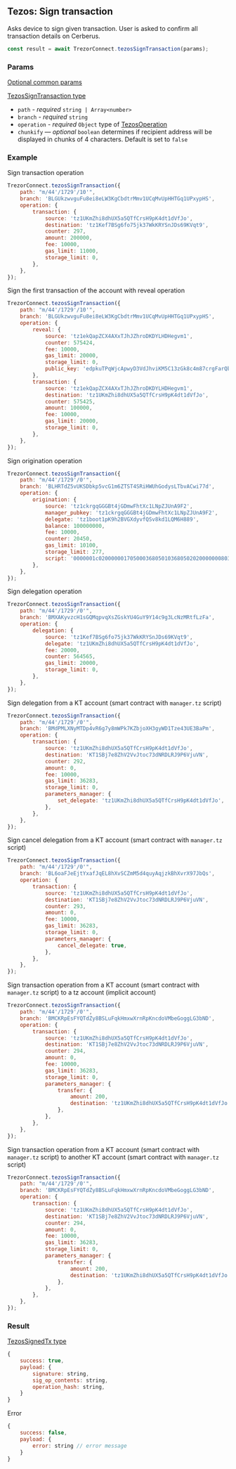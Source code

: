 ## Tezos: Sign transaction

Asks device to sign given transaction. User is asked to confirm all transaction
details on Cerberus.

```javascript
const result = await TrezorConnect.tezosSignTransaction(params);
```

### Params

[Optional common params](commonParams.md)

[TezosSignTransaction type](https://github.com/Cerberus-Wallet/cerberus-suite/blob/develop/packages/connect/src/types/api/tezos/index.ts)

-   `path` - _required_ `string | Array<number>`
-   `branch` - _required_ `string`
-   `operation` - _required_ `Object` type of [TezosOperation](https://github.com/Cerberus-Wallet/cerberus-suite/blob/develop/packages/connect/src/types/api/tezos/index.ts)
-   `chunkify` — _optional_ `boolean` determines if recipient address will be displayed in chunks of 4 characters. Default is set to `false`

### Example

Sign transaction operation

```javascript
TrezorConnect.tezosSignTransaction({
    path: "m/44'/1729'/10'",
    branch: 'BLGUkzwvguFu8ei8eLW3KgCbdtrMmv1UCqMvUpHHTGq1UPxypHS',
    operation: {
        transaction: {
            source: 'tz1UKmZhi8dhUX5a5QTfCrsH9pK4dt1dVfJo',
            destination: 'tz1Kef7BSg6fo75jk37WkKRYSnJDs69KVqt9',
            counter: 297,
            amount: 200000,
            fee: 10000,
            gas_limit: 11000,
            storage_limit: 0,
        },
    },
});
```

Sign the first transaction of the account with reveal operation

```javascript
TrezorConnect.tezosSignTransaction({
    path: "m/44'/1729'/10'",
    branch: 'BLGUkzwvguFu8ei8eLW3KgCbdtrMmv1UCqMvUpHHTGq1UPxypHS',
    operation: {
        reveal: {
            source: 'tz1ekQapZCX4AXxTJhJZhroDKDYLHDHegvm1',
            counter: 575424,
            fee: 10000,
            gas_limit: 20000,
            storage_limit: 0,
            public_key: 'edpkuTPqWjcApwyD3VdJhviKM5C13zGk8c4m87crgFarQboF3Mp56f',
        },
        transaction: {
            source: 'tz1ekQapZCX4AXxTJhJZhroDKDYLHDHegvm1',
            destination: 'tz1UKmZhi8dhUX5a5QTfCrsH9pK4dt1dVfJo',
            counter: 575425,
            amount: 100000,
            fee: 10000,
            gas_limit: 20000,
            storage_limit: 0,
        },
    },
});
```

Sign origination operation

```javascript
TrezorConnect.tezosSignTransaction({
    path: "m/44'/1729'/0'",
    branch: 'BLHRTdZ5vUKSDbkp5vcG1m6ZTST4SRiHWUhGodysLTbvACwi77d',
    operation: {
        origination: {
            source: 'tz1ckrgqGGGBt4jGDmwFhtXc1LNpZJUnA9F2',
            manager_pubkey: 'tz1ckrgqGGGBt4jGDmwFhtXc1LNpZJUnA9F2',
            delegate: 'tz1boot1pK9h2BVGXdyvfQSv8kd1LQM6H889',
            balance: 100000000,
            fee: 10000,
            counter: 20450,
            gas_limit: 10100,
            storage_limit: 277,
            script: '0000001c02000000170500036805010368050202000000080316053d036d03420000000a010000000568656c6c6f',
        },
    },
});
```

Sign delegation operation

```javascript
TrezorConnect.tezosSignTransaction({
    path: "m/44'/1729'/0'",
    branch: 'BMXAKyvzcH1sGQMqpvqXsZGskYU4GuY9Y14c9g3LcNzMRtfLzFa',
    operation: {
        delegation: {
            source: 'tz1Kef7BSg6fo75jk37WkKRYSnJDs69KVqt9',
            delegate: 'tz1UKmZhi8dhUX5a5QTfCrsH9pK4dt1dVfJo',
            fee: 20000,
            counter: 564565,
            gas_limit: 20000,
            storage_limit: 0,
        },
    },
});
```

Sign delegation from a KT account (smart contract with `manager.tz` script)

```javascript
TrezorConnect.tezosSignTransaction({
    path: "m/44'/1729'/0'",
    branch: 'BMdPMLXNyMTDp4vR6g7y8mWPk7KZbjoXH3gyWD1Tze43UE3BaPm',
    operation: {
        transaction: {
            source: 'tz1UKmZhi8dhUX5a5QTfCrsH9pK4dt1dVfJo',
            destination: 'KT1SBj7e8ZhV2VvJtoc73dNRDLRJ9P6VjuVN',
            counter: 292,
            amount: 0,
            fee: 10000,
            gas_limit: 36283,
            storage_limit: 0,
            parameters_manager: {
                set_delegate: 'tz1UKmZhi8dhUX5a5QTfCrsH9pK4dt1dVfJo',
            },
        },
    },
});
```

Sign cancel delegation from a KT account (smart contract with `manager.tz` script)

```javascript
TrezorConnect.tezosSignTransaction({
    path: "m/44'/1729'/0'",
    branch: 'BL6oaFJeEjtYxafJqEL8hXvSCZmM5d4quyAqjzkBhXvrX97JbQs',
    operation: {
        transaction: {
            source: 'tz1UKmZhi8dhUX5a5QTfCrsH9pK4dt1dVfJo',
            destination: 'KT1SBj7e8ZhV2VvJtoc73dNRDLRJ9P6VjuVN',
            counter: 293,
            amount: 0,
            fee: 10000,
            gas_limit: 36283,
            storage_limit: 0,
            parameters_manager: {
                cancel_delegate: true,
            },
        },
    },
});
```

Sign transaction operation from a KT account (smart contract with `manager.tz` script) to a tz account (implicit account)

```javascript
TrezorConnect.tezosSignTransaction({
    path: "m/44'/1729'/0'",
    branch: 'BMCKRpEsFYQTdZy8BSLuFqkHmxwXrnRpKncdoVMbeGoggLG3bND',
    operation: {
        transaction: {
            source: 'tz1UKmZhi8dhUX5a5QTfCrsH9pK4dt1dVfJo',
            destination: 'KT1SBj7e8ZhV2VvJtoc73dNRDLRJ9P6VjuVN',
            counter: 294,
            amount: 0,
            fee: 10000,
            gas_limit: 36283,
            storage_limit: 0,
            parameters_manager: {
                transfer: {
                    amount: 200,
                    destination: 'tz1UKmZhi8dhUX5a5QTfCrsH9pK4dt1dVfJo',
                },
            },
        },
    },
});
```

Sign transaction operation from a KT account (smart contract with `manager.tz` script) to another KT account (smart contract with `manager.tz` script)

```javascript
TrezorConnect.tezosSignTransaction({
    path: "m/44'/1729'/0'",
    branch: 'BMCKRpEsFYQTdZy8BSLuFqkHmxwXrnRpKncdoVMbeGoggLG3bND',
    operation: {
        transaction: {
            source: 'tz1UKmZhi8dhUX5a5QTfCrsH9pK4dt1dVfJo',
            destination: 'KT1SBj7e8ZhV2VvJtoc73dNRDLRJ9P6VjuVN',
            counter: 294,
            amount: 0,
            fee: 10000,
            gas_limit: 36283,
            storage_limit: 0,
            parameters_manager: {
                transfer: {
                    amount: 200,
                    destination: 'tz1UKmZhi8dhUX5a5QTfCrsH9pK4dt1dVfJo',
                },
            },
        },
    },
});
```

### Result

[TezosSignedTx type](https://github.com/Cerberus-Wallet/cerberus-suite/blob/develop/packages/protobuf/src/messages.ts)

```javascript
{
    success: true,
    payload: {
        signature: string,
        sig_op_contents: string,
        operation_hash: string,
    }
}

```

Error

```javascript
{
    success: false,
    payload: {
        error: string // error message
    }
}
```
